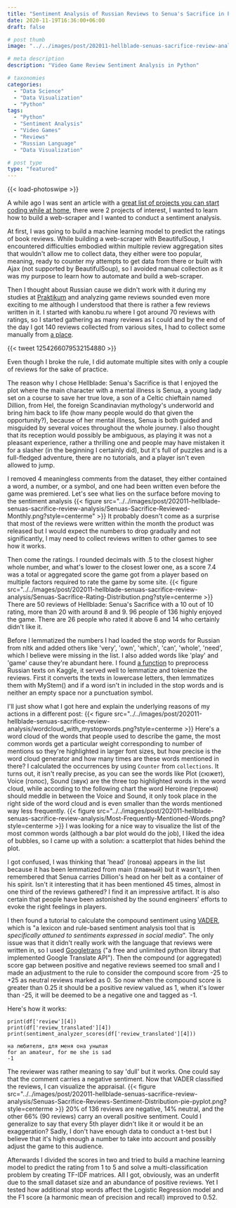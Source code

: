 ```yaml
---
title: "Sentiment Analysis of Russian Reviews to Senua's Sacrifice in Python"
date: 2020-11-19T16:36:00+06:00
draft: false

# post thumb
image: "../../images/post/202011-hellblade-senuas-sacrifice-review-analysis/hellblade-rule-based-sentiment-analysis.png"

# meta description
description: "Video Game Review Sentiment Analysis in Python"

# taxonomies
categories:
  - "Data Science"
  - "Data Visualization"
  - "Python"
tags:
  - "Python"
  - "Sentiment Analysis"
  - "Video Games"
  - "Reviews"
  - "Russian Language"
  - "Data Visualization"

# post type
type: "featured"
---
```

{{< load-photoswipe >}}

A while ago I was sent an article with a [great list of projects you can start coding while at home](https://medium.com/better-programming/a-great-list-of-projects-you-can-start-coding-while-at-home-237a8a922543), there were 2 projects of interest, I wanted to learn how to build a web-scraper and I wanted to conduct a sentiment analysis.

At first, I was going to build a machine learning model to predict the ratings of book reviews. While building a web-scraper with BeautifulSoup, I encountered difficulties embodied within multiple review aggregation sites that wouldn't allow me to collect data, they either were too popular, meaning, ready to counter my attempts to get data from there or built with Ajax (not supported by BeautifulSoup), so I avoided manual collection as it was my purpose to learn how to automate and build a web-scraper.

Then I thought about Russian cause we didn't work with it during my studies at [Praktikum](/on-my-studies-at-yandex-praktikum/) and analyzing game reviews sounded even more exciting to me although I understood that there is rather a few reviews written in it. I started with kanobu.ru where I got around 70 reviews with ratings, so I started gathering as many reviews as I could and by the end of the day I got 140 reviews collected from various sites, I had to collect some manually from [a place](https://otzovik.com/reviews/hellblade_senua_s_sacrifice-igra_dlya_pc/).

{{< tweet 1254266079532154880 >}}

Even though I broke the rule, I did automate multiple sites with only a couple of reviews for the sake of practice.

The reason why I chose Hellblade: Senua's Sacrifice is that I enjoyed the plot where the main character with a mental illness is Senua, a young lady set on a course to save her true love, a son of a Celtic chieftain named Dillion, from Hel, the foreign Scandinavian mythology's underworld and bring him back to life (how many people would do that given the opportunity?), because of her mental illness, Senua is both guided and misguided by several voices throughout the whole journey. I also thought that its reception would possibly be ambiguous, as playing it was not a pleasant experience, rather a thrilling one and people may have mistaken it for a slasher (in the beginning I certainly did), but it's full of puzzles and is a full-fledged adventure, there are no tutorials, and a player isn't even allowed to jump.

I removed 4 meaningless comments from the dataset, they either contained a word, a number, or a symbol, and one had been written even before the game was premiered.
Let's see what lies on the surface before moving to the sentiment analysis
{{< figure src="../../images/post/202011-hellblade-senuas-sacrifice-review-analysis/Senuas-Sacrifice-Reviewed-Monthly.png?style=centerme" >}}
It probably doesn't come as a surprise that most of the reviews were written within the month the product was released but I would expect the numbers to drop gradually and not significantly, I may need to collect reviews written to other games to see how it works.

Then come the ratings.
I rounded decimals with .5 to the closest higher whole number, and what's lower to the closest lower one, as a score 7.4 was a total or aggregated score the game got from a player based on multiple factors required to rate the game by some site.
{{< figure src="../../images/post/202011-hellblade-senuas-sacrifice-review-analysis/Senuas-Sacrifice-Rating-Distribution.png?style=centerme >}}
There are 50 reviews of Hellblade: Senua's Sacrifice with a 10 out of 10 rating, more than 20 with around 8 and 9. 96 people of 136 highly enjoyed the game. There are 26 people who rated it above 6 and 14 who certainly didn't like it.

Before I lemmatized the numbers I had loaded the stop words for Russian from nltk and added others like 'very', 'own', 'which', 'can', 'whole', 'need', which I believe were missing in the list. I also added words like 'play' and 'game' cause they're abundant here.
I found [a function](https://www.kaggle.com/alxmamaev/how-to-easy-preprocess-russian-text) to preprocess Russian texts on Kaggle, it served well to lemmatize and tokenize the reviews. First it converts the texts in lowercase letters, then lemmatizes them with MyStem() and if a word isn't in included in the stop words and is neither an empty space nor a punctuation symbol.

I'll just show what I got here and explain the underlying reasons of my actions in a different post:
{{< figure src="../../images/post/202011-hellblade-senuas-sacrifice-review-analysis/wordcloud_with_mystopwords.png?style=centerme >}}
Here's a word cloud of the words that people used to describe the game, the most common words get a particular weight corresponding to number of mentions so they're highlighted in larger font sizes, but how precise is the word cloud generator and how many times are these words mentioned in there? I calculated the occurrences by using `Counter` from `collections`.
It turns out, it isn't really precise, as you can see the words like Plot (сюжет), Voice (голос), Sound (звук) are the three top highlighted words in the word cloud, while according to the following chart the word Heroine (героиня) should meddle in between the Voice and Sound, it only took place in the right side of the word cloud and is even smaller than the words mentioned way less frequently.
{{< figure src="../../images/post/202011-hellblade-senuas-sacrifice-review-analysis/Most-Frequently-Mentioned-Words.png?style=centerme >}}
I was looking for a nice way to visualize the list of the most common words (although a bar plot would do the job), I liked the idea of bubbles, so I came up with a solution: a scatterplot that hides behind the plot.

I got confused, I was thinking that 'head' (голова) appears in the list because it has been lemmatized from main (главный) but it wasn't, I then remembered that Senua carries Dillion's head on her belt as a container of his spirit. Isn't it interesting that it has been mentioned 45 times, almost in one third of the reviews gathered? I find it an impressive artifact. It is also certain that people have been astonished by the sound engineers' efforts to evoke the right feelings in players.

I then found a tutorial to calculate the compound sentiment using [VADER](https://github.com/cjhutto/vaderSentiment), which is "a lexicon and rule-based sentiment analysis tool that is *specifically attuned to sentiments expressed in social media*". The only issue was that it didn't really work with the language that reviews were written in, so I used [Googletrans](https://pypi.org/project/googletrans/) ("a free and unlimited python library that implemented Google Translate API").
Then the compound (or aggregated) score gap between positive and negative reviews seemed too small and I made an adjustment to the rule to consider the compound score from -25 to +25 as neutral reviews marked as 0.
So now when the compound score is greater than 0.25 it should be a positive review valued as 1, when it's lower than -25, it will be deemed to be a negative one and tagged as -1.

Here's how it works:

```
print(df['review'][4])
print(df['review_translated'][4])
print(sentiment_analyzer_scores(df['review_translated'][4]))
```

```
на любителя, для меня она унылая
for an amateur, for me she is sad
-1
```

The reviewer was rather meaning to say 'dull' but it works. One could say that the comment carries a negative sentiment. Now that VADER classified the reviews, I can visualize the appraisal.
{{< figure src="../../images/post/202011-hellblade-senuas-sacrifice-review-analysis/Senuas-Sacrifice-Reviews-Sentiment-Distribution-pie-pyplot.png?style=centerme >}}
20% of 136 reviews are negative, 14% neutral, and the other 66% (90 reviews) carry an overall positive sentiment. Could I generalize to say that every 5th player didn't like it or would it be an exaggeration? Sadly, I don't have enough data to conduct a t-test but I believe that it's high enough a number to take into account and possibly adjust the game to this audience.

Afterwards I divided the scores in two and tried to build a machine learning model to predict the rating from 1 to 5 and solve a multi-classification problem by creating TF-IDF matrices. All I got, obviously, was an underfit due to the small dataset size and an abundance of positive reviews. Yet I tested how additional stop words affect the Logistic Regression model and the F1 score (a harmonic mean of precision and recall) improved to 0.52.
